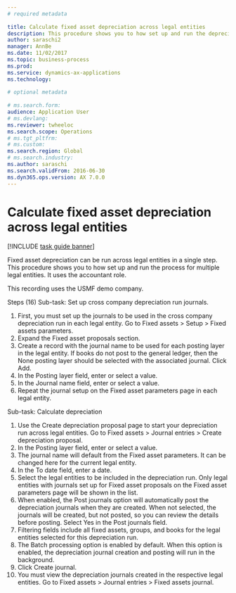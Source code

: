 ```yaml
--- 
# required metadata 
 
title: Calculate fixed asset depreciation across legal entities
description: This procedure shows you to how set up and run the depreciation process for multiple legal entities.
author: saraschi2
manager: AnnBe 
ms.date: 11/02/2017
ms.topic: business-process 
ms.prod:  
ms.service: dynamics-ax-applications 
ms.technology:  
 
# optional metadata 
 
# ms.search.form:   
audience: Application User 
# ms.devlang:  
ms.reviewer: twheeloc
ms.search.scope: Operations 
# ms.tgt_pltfrm:  
# ms.custom:  
ms.search.region: Global
# ms.search.industry: 
ms.author: saraschi
ms.search.validFrom: 2016-06-30 
ms.dyn365.ops.version: AX 7.0.0 
---
```

# Calculate fixed asset depreciation across legal entities

[!INCLUDE [task guide banner](../../includes/task-guide-banner.md)]

Fixed asset depreciation can be run across legal entities in a single step. This procedure shows you to how set up and run the process for multiple legal entities. It uses the accountant role.  

This recording uses the USMF demo company.


Steps (16)
Sub-task: Set up cross company depreciation run journals. 

1. First, you must set up the journals to be used in the cross company depreciation run in each legal entity. 
Go to Fixed assets > Setup > Fixed assets parameters. 
2. Expand the Fixed asset proposals section. 
3. Create a record with the journal name to be used for each posting layer in the legal entity. If books do not post to the general ledger, then the None posting layer should be selected with the associated journal. 
Click Add. 
4. In the Posting layer field, enter or select a value. 
5. In the Journal name field, enter or select a value. 
6. Repeat the journal setup on the Fixed asset parameters page in each legal entity. 

Sub-task: Calculate depreciation

1. Use the Create depreciation proposal page to start your depreciation run across legal entities. 
Go to Fixed assets > Journal entries > Create depreciation proposal. 
2. In the Posting layer field, enter or select a value. 
3. The journal name will default from the Fixed asset parameters. It can be changed here for the current legal entity. 
4. In the To date field, enter a date. 
5. Select the legal entities to be included in the depreciation run. 
Only legal entities with journals set up for Fixed asset proposals on the Fixed asset parameters page will be shown in the list. 
6. When enabled, the Post journals option will automatically post the depreciation journals when they are created. When not selected, the journals will be created, but not posted, so you can review the details before posting. 
Select Yes in the Post journals field. 
7. Filtering fields include all fixed assets, groups, and books for the legal entities selected for this depreciation run. 
8. The Batch processing option is enabled by default. When this option is enabled, the depreciation journal creation and posting will run in the background. 
9. Click Create journal. 
10. You must view the depreciation journals created in the respective legal entities. 
Go to Fixed assets > Journal entries > Fixed assets journal.
